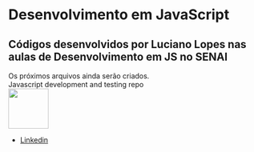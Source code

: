 # Desenvolvimento em JavaScript
## Códigos desenvolvidos por Luciano Lopes nas aulas de Desenvolvimento em JS no SENAI
Os próximos arquivos ainda serão criados. <br>
Javascript development and testing repo<br>
<img src="https://logodownload.org/wp-content/uploads/2022/04/javascript-logo-0.png" width="80px" height="80px">

* [Linkedin](https://www.linkedin.com/in/luciano-lopes-364377220)
